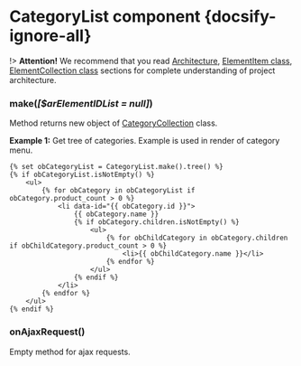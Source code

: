 # CategoryList component {docsify-ignore-all}
     
!> **Attention!**  We recommend that you read [Architecture](home.md#architecture), [ElementItem class](item-class/item-class.md),
[ElementCollection class](collection-class/collection-class.md) sections for complete understanding of  project architecture.

### make(_[$arElementIDList = null]_)

Method returns new object of [CategoryCollection](category/collection/collection.md) class.

**Example 1:** Get tree of categories. Example is used in render of category menu.
```twig
{% set obCategoryList = CategoryList.make().tree() %}
{% if obCategoryList.isNotEmpty() %}
    <ul>
        {% for obCategory in obCategoryList if obCategory.product_count > 0 %}
            <li data-id="{{ obCategory.id }}">
                {{ obCategory.name }}
                {% if obCategory.children.isNotEmpty() %}
                    <ul>
                        {% for obChildCategory in obCategory.children if obChildCategory.product_count > 0 %}
                            <li>{{ obChildCategory.name }}</li>
                        {% endfor %}
                    </ul>
                {% endif %}
            </li>
        {% endfor %}
    </ul>
{% endif %}
```

### onAjaxRequest()

Empty method for ajax requests.